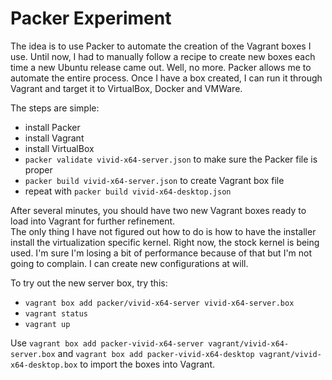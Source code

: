 Packer Experiment
=========

The idea is to use Packer to automate the creation of the Vagrant boxes I use.  Until now, I had to manually follow a recipe to create new boxes each time a new Ubuntu release came out.  Well, no more.  Packer allows me to automate the entire process.  Once I have a box created, I can run it through Vagrant and target it to VirtualBox, Docker and VMWare.

The steps are simple:

* install Packer
* install Vagrant
* install VirtualBox
* `packer validate vivid-x64-server.json` to make sure the Packer file is proper
* `packer build vivid-x64-server.json` to create Vagrant box file
* repeat with `packer build vivid-x64-desktop.json`
 
After several minutes, you should have two new Vagrant boxes ready to load into Vagrant for further refinement.  
The only thing I have not figured out how to do is how to have the installer install the virtualization specific 
kernel.  Right now, the stock kernel is being used.  I'm sure I'm losing a bit of performance because of that but 
I'm not going to complain.  I can create new configurations at will.

To try out the new server box, try this:

* `vagrant box add packer/vivid-x64-server vivid-x64-server.box`
* `vagrant status`
* `vagrant up`

Use `vagrant box add packer-vivid-x64-server vagrant/vivid-x64-server.box` and `vagrant box add packer-vivid-x64-desktop vagrant/vivid-x64-desktop.box` to import the boxes into Vagrant.
